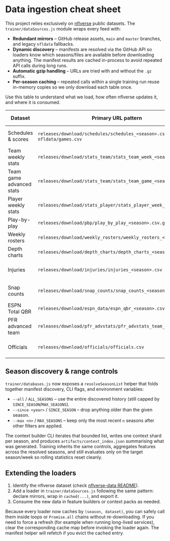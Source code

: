 # Data ingestion cheat sheet

This project relies exclusively on [nflverse](https://github.com/nflverse/) public datasets. The `trainer/dataSources.js`
module wraps every feed with:

- **Redundant mirrors** – GitHub release assets, `main` and `master` branches, and legacy `nfldata` fallbacks.
- **Dynamic discovery** – manifests are resolved via the GitHub API so loaders know which seasons/files are available before
  downloading anything. The manifest results are cached in-process to avoid repeated API calls during long runs.
- **Automatic gzip handling** – URLs are tried with and without the `.gz` suffix.
- **Per-season caching** – repeated calls within a single training run reuse in-memory copies so we only download each table once.

Use this table to understand what we load, how often nflverse updates it, and where it is consumed.

| Dataset | Primary URL pattern | Update cadence | Used by |
| --- | --- | --- | --- |
| Schedules & scores | `releases/download/schedules/schedules_<season>.csv` → `nfldata/games.csv` | Daily in-season | Feature builders, trainers, context packs |
| Team weekly stats | `releases/download/stats_team/stats_team_week_<season>.csv` | Weekly | Feature builders (`featureBuild.js`) |
| Team game advanced stats | `releases/download/stats_team/stats_team_game_<season>.csv` | Weekly | Feature builders (advanced splits) |
| Player weekly stats | `releases/download/stats_player/stats_player_week_<season>.csv` | Weekly | Player usage + QB form |
| Play-by-play | `releases/download/pbp/play_by_play_<season>.csv.gz` | Daily/weekly | EPA & success aggregates |
| Weekly rosters | `releases/download/weekly_rosters/weekly_rosters_<season>.csv` | Daily | Context packs (starters) |
| Depth charts | `releases/download/depth_charts/depth_charts_<season>.csv` | Daily | Context packs (starter mapping) |
| Injuries | `releases/download/injuries/injuries_<season>.csv` | Daily (Thu-Sun heavy) | Context packs (injury report summaries) |
| Snap counts | `releases/download/snap_counts/snap_counts_<season>.csv` | Weekly | Available for usage-based context |
| ESPN Total QBR | `releases/download/espn_data/espn_qbr_<season>.csv` | Weekly | QB form overlay |
| PFR advanced team | `releases/download/pfr_advstats/pfr_advstats_team_<season>.csv` | Weekly | Team efficiency context |
| Officials | `releases/download/officials/officials.csv` | Sporadic | Optional officiating context |

## Season discovery & range controls

`trainer/databases.js` now exposes a `resolveSeasonList` helper that folds together manifest discovery, CLI flags, and
environment variables:

- `--all` / `ALL_SEASONS` – use the entire discovered history (still capped by `SINCE_SEASON`/`MAX_SEASONS`).
- `--since <year>` / `SINCE_SEASON` – drop anything older than the given season.
- `--max <n>` / `MAX_SEASONS` – keep only the most recent `n` seasons after other filters are applied.

The context builder CLI iterates that bounded list, writes one context shard per season, and produces
`artifacts/context_index.json` summarising what was generated. Training inherits the same controls, aggregates
features across the resolved seasons, and still evaluates only on the target season/week so rolling statistics reset cleanly.

## Extending the loaders

1. Identify the nflverse dataset (check [nflverse-data README](https://github.com/nflverse/nflverse-data)).
2. Add a loader in `trainer/dataSources.js` following the same pattern: declare mirrors, wrap in `cached(...)`, and export it.
3. Consume the new data in feature builders or context packs as needed.

Because every loader now caches by `(season, dataset)`, you can safely call them inside loops or `Promise.all` chains without
re-downloading. If you need to force a refresh (for example when running long-lived services), clear the corresponding cache
map before invoking the loader again. The manifest helper will refetch if you evict the cached entry.
